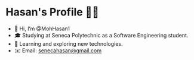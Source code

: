 # Hasan's Profile 👨‍💻

- 👋 Hi, I’m @MohHasan1
- 🎓 Studying at Seneca Polytechnic as a Software Engineering student.
- 🌱 Learning and exploring new technologies.
- ✉️ Email: senecahasan@gmail.com

<!---
MohHasan1/MohHasan1 is a ✨ special ✨ repository because its `README.md` (this file) appears on your GitHub profile.
You can click the Preview link to take a look at your changes.
--->
